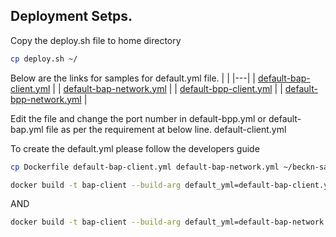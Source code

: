 ## Deployment Setps. 

Copy the deploy.sh file to home directory
```bash
cp deploy.sh ~/
```
Below are the links for samples for default.yml file.
| |
|---|
| [default-bap-client.yml](https://github.com/ONDC-Official/beckn-sandbox/blob/develop/config/samples/bap-client.yaml) |
| [default-bap-network.yml](https://github.com/ONDC-Official/beckn-sandbox/blob/develop/config/samples/bap-network.yaml) |
| [default-bpp-client.yml](https://github.com/ONDC-Official/beckn-sandbox/blob/develop/config/samples/bpp-client.yaml) |
| [default-bpp-network.yml](https://github.com/ONDC-Official/beckn-sandbox/blob/develop/config/samples/bpp-network.yaml) |


Edit the file and change the port number in default-bpp.yml or default-bap.yml file as per the requirement at below line.
default-client.yml 

To create the default.yml please follow the developers guide 

```bash
cp Dockerfile default-bap-client.yml default-bap-network.yml ~/beckn-sandbox
```

```bash
docker build -t bap-client --build-arg default_yml=default-bap-client.yml --build-arg port=5001 .
```

AND

```bash
docker build -t bap-client --build-arg default_yml=default-bap-network.yml --build-arg port=5000 .
```

